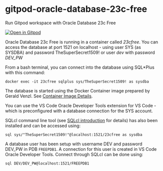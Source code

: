 # gitpod-oracle-database-23c-free
Run Gitpod workspace with Oracle Database 23c Free

[![Open in Gitpod](https://gitpod.io/button/open-in-gitpod.svg)](https://gitpod.io/#https://github.com/lucasjellema/gitpod-oracle-database-23c-free)


Oracle Database 23c Free is running in a container called *23cfree*.
You can access the database at port 1521 on localhost - using user SYS (as SYSDBA) and password TheSuperSecret1509! or user *dev* with password *DEV_PW*

From a bash terminal, you can connect into the database using SQL*Plus with this command:

```
docker exec -it 23cfree sqlplus sys/TheSuperSecret1509! as sysdba
```

The database is started using the Docker Container image prepared by Gerald Venzl. See [Container Image Details](https://container-registry.oracle.com/ords/f?p=113:4:116729705491998:::4:P4_REPOSITORY,AI_REPOSITORY,AI_REPOSITORY_NAME,P4_REPOSITORY_NAME,P4_EULA_ID,P4_BUSINESS_AREA_ID:1863,1863,Oracle%20Database%20Free,Oracle%20Database%20Free,1,0&cs=3a8c38qNZ-qkPvm0nwLnAj8Beg7b1gzprb9XP2yQtQSyeZc-9cHiFA5wGa_B0KICeppaUQkKeYPGmbLqNb74OFg). 

You can use the VS Code Oracle Developer Tools extension for VS Code - which is preconfigured with a database connection for the SYS account.

SQLcl command line tool (see [SQLcl introduction](https://www.oracle.com/database/sqldeveloper/technologies/sqlcl/) for details) has also been installed and can be accessed using:

```
sql sys/"TheSuperSecret1509!"@localhost:1521/23cfree as sysdba 
```  

A database user has been setup with username DEV and password DEV_PW in PDB `FREEPDB1`. A connection for this user is created in VS Code Oracle Developer Tools. Connect through SQLcl can be done using:

```
sql DEV/DEV_PW@localhost:1521/FREEPDB1 
```  
